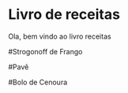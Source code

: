 
# Livro de receitas

Ola, bem vindo ao livro receitas

#Strogonoff de Frango

#Pavê

#Bolo de Cenoura

